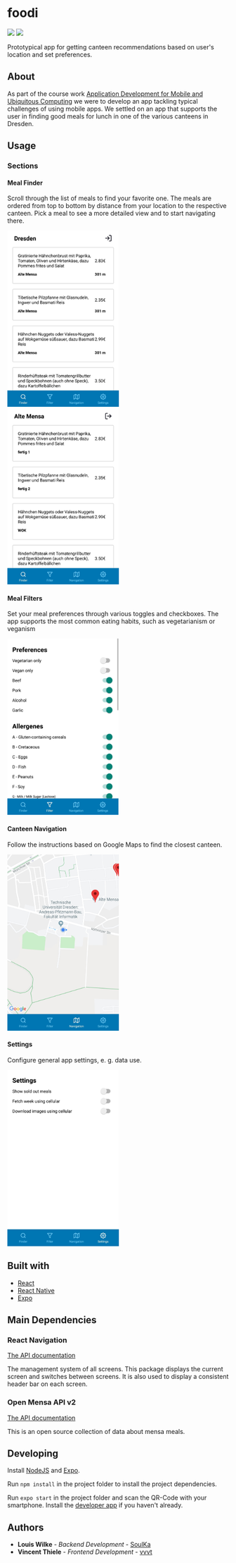 # foodi

<img src="https://img.shields.io/badge/React-16.9.0-61DBFB.svg?logo=React" /> <img src="https://img.shields.io/badge/Expo-^36.0.0-4630EB.svg?logo=Expo" />

Prototypical app for getting canteen recommendations based on user's location and set preferences.

## About

As part of the course work [Application Development for Mobile and Ubiquitous Computing](https://tu-dresden.de/ing/informatik/sya/professur-fuer-rechnernetze/studium/lehrveranstaltungen/lehrveranstaltungsdetails?ln=en&lv_id=48) we were to develop an app tackling typical challenges of using mobile apps. We settled on an app that supports the user in finding good meals for lunch in one of the various canteens in Dresden.  

## Usage

### Sections

#### Meal Finder

Scroll through the list of meals to find your favorite one. The meals are ordered from top to bottom by distance from your location to the respective canteen. Pick a meal to see a more detailed view and to start navigating there.



<img src="assets/screenshot-finder.jpg" height="400" />
<img src="assets/screenshot-in-canteen.jpg" height="400" />



#### Meal Filters

Set your meal preferences through various toggles and checkboxes. The app supports the most common eating habits, such as vegetarianism or veganism 



<img src="assets/screenshot-filter.jpg" height="400" />



#### Canteen Navigation

Follow the instructions based on Google Maps to find the closest canteen.



<img src="assets/screenshot-map.jpg" height="400" />



#### Settings

Configure general app settings, e. g. data use. 



<img src="assets/screenshot-settings.jpg" height="400" />

## Built with

* [React](https://reactjs.org/)
* [React Native](https://facebook.github.io/react-native/)
* [Expo](https://expo.io/)

## Main Dependencies

### React Navigation

[The API documentation](https://reactnavigation.org/docs/en/api-reference.html)

The management system of all screens. This package displays the current screen and switches between screens.
It is also used to display a consistent header bar on each screen.

### Open Mensa API v2

[The API documentation](https://doc.openmensa.org/api/v2/)

This is an open source collection of data about mensa meals.

## Developing

Install [NodeJS](https://nodejs.org/) and [Expo](https://docs.expo.io/versions/latest/get-started/installation/).

Run `npm install` in the project folder to install the project dependencies.

Run `expo start` in the project folder and scan the QR-Code with your smartphone. Install the [developer app](https://expo.io/tools#client) if you haven't already.

## Authors

* **Louis Wilke** - *Backend Development* - [SoulKa](https://github.com/SoulKa)
* **Vincent Thiele** - *Frontend Development* - [vvvt](https://github.com/vvvt)
